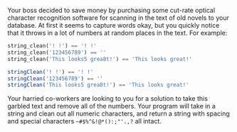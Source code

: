 Your boss decided to save money by purchasing some cut-rate optical character recognition software for scanning in the text of old novels to your database. At first it seems to capture words okay, but you quickly notice that it throws in a lot of numbers at random places in the text. For example:

```python
string_clean('! !') == '! !'
string_clean('123456789') == ''
string_clean('This looks5 grea8t!') == 'This looks great!'

```
```javascript
stringClean('! !') == '! !'
stringClean('123456789') == ''
stringClean('This looks5 grea8t!') == 'This looks great!'

```

Your harried co-workers are looking to you for a solution to take this garbled text and remove all of the numbers. Your program will take in a string and clean out all numeric characters, and return a string with spacing and special characters `~#$%^&!@*():;"'.,?` all intact.
